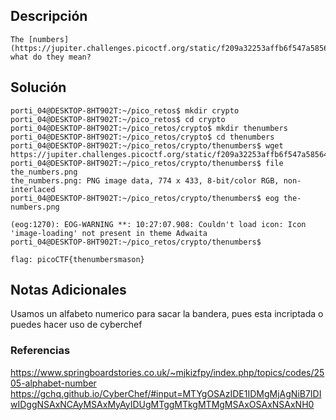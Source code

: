 ## Descripción 
```
The [numbers](https://jupiter.challenges.picoctf.org/static/f209a32253affb6f547a585649ba4fda/the_numbers.png)... what do they mean?
```
[](https://github.com/armandoportillo0101/Seguridad-de-Redes/blob/main/Plantilla.md#objetivo)
## Solución
```
porti_04@DESKTOP-8HT902T:~/pico_retos$ mkdir crypto
porti_04@DESKTOP-8HT902T:~/pico_retos$ cd crypto
porti_04@DESKTOP-8HT902T:~/pico_retos/crypto$ mkdir thenumbers
porti_04@DESKTOP-8HT902T:~/pico_retos/crypto$ cd thenumbers
porti_04@DESKTOP-8HT902T:~/pico_retos/crypto/thenumbers$ wget https://jupiter.challenges.picoctf.org/static/f209a32253affb6f547a585649ba4fda/the_numbers.png
porti_04@DESKTOP-8HT902T:~/pico_retos/crypto/thenumbers$ file the_numbers.png
the_numbers.png: PNG image data, 774 x 433, 8-bit/color RGB, non-interlaced
porti_04@DESKTOP-8HT902T:~/pico_retos/crypto/thenumbers$ eog the-numbers.png

(eog:1270): EOG-WARNING **: 10:27:07.908: Couldn't load icon: Icon 'image-loading' not present in theme Adwaita
porti_04@DESKTOP-8HT902T:~/pico_retos/crypto/thenumbers$

flag: picoCTF{thenumbersmason}
```
[](https://github.com/armandoportillo0101/Seguridad-de-Redes/blob/main/Plantilla.md#soluci%C3%B3n)

## Notas Adicionales
Usamos un alfabeto numerico para sacar la bandera, pues esta incriptada o puedes hacer uso de cyberchef
[](https://github.com/armandoportillo0101/Seguridad-de-Redes/blob/main/Plantilla.md#notas-adicionales)

### Referencias
https://www.springboardstories.co.uk/~mjkizfpy/index.php/topics/codes/2505-alphabet-number
https://gchq.github.io/CyberChef/#input=MTYgOSAzIDE1IDMgMjAgNiB7IDIwIDggNSAxNCAyMSAxMyAyIDUgMTggMTkgMTMgMSAxOSAxNSAxNH0